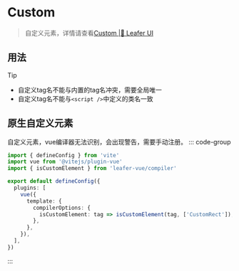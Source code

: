 # Custom
> 自定义元素，详情请查看[Custom |🌿 Leafer UI](https://www.leaferjs.com/ui/reference/display/custom/base/register.html)

## 用法
<script setup lang="ts">
import code from './index.vue?raw'
</script>

<Repl :code />

> [!TIP]
> - 自定义tag名不能与内置的tag名冲突，需要全局唯一
> - 自定义tag名不能与`<script />`中定义的类名一致

## 原生自定义元素

自定义元素，vue编译器无法识别，会出现警告，需要手动注册。
::: code-group

```ts [<div flex items-center><div i-vscode-icons:file-type-vite mr2 /> vite.config.ts</div>]
import { defineConfig } from 'vite'
import vue from '@vitejs/plugin-vue'
import { isCustomElement } from 'leafer-vue/compiler'

export default defineConfig({
  plugins: [
    vue({
      template: {
        compilerOptions: {
          isCustomElement: tag => isCustomElement(tag, ['CustomRect']),
        },
      },
    }),
  ],
})
```
:::
